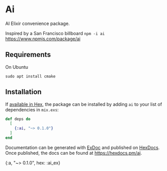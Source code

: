 # Ai

AI Elixir convenience package. 

Inspired by a San Francisco billboard ```npm -i ai``` https://www.npmjs.com/package/ai

## Requirements

On Ubuntu

```sudo apt install cmake```

## Installation

If [available in Hex](https://hex.pm/docs/publish), the package can be installed
by adding `ai` to your list of dependencies in `mix.exs`:

```elixir
def deps do
  [
    {:ai, "~> 0.1.0"}
  ]
end
```

Documentation can be generated with [ExDoc](https://github.com/elixir-lang/ex_doc)
and published on [HexDocs](https://hexdocs.pm). Once published, the docs can
be found at <https://hexdocs.pm/ai>.



{:a, "~> 0.1.0", hex: :ai_ex}